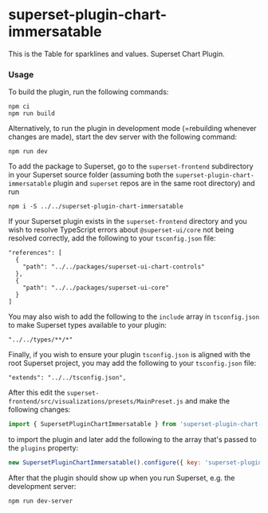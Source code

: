 # superset-plugin-chart-immersatable

This is the Table for sparklines and values. Superset Chart Plugin.

### Usage

To build the plugin, run the following commands:

```
npm ci
npm run build
```

Alternatively, to run the plugin in development mode (=rebuilding whenever changes are made), start the dev server with the following command:

```
npm run dev
```

To add the package to Superset, go to the `superset-frontend` subdirectory in your Superset source folder (assuming both the `superset-plugin-chart-immersatable` plugin and `superset` repos are in the same root directory) and run
```
npm i -S ../../superset-plugin-chart-immersatable
```

If your Superset plugin exists in the `superset-frontend` directory and you wish to resolve TypeScript errors about `@superset-ui/core` not being resolved correctly, add the following to your `tsconfig.json` file:

```
"references": [
  {
    "path": "../../packages/superset-ui-chart-controls"
  },
  {
    "path": "../../packages/superset-ui-core"
  }
]
```

You may also wish to add the following to the `include` array in `tsconfig.json` to make Superset types available to your plugin:

```
"../../types/**/*"
```

Finally, if you wish to ensure your plugin `tsconfig.json` is aligned with the root Superset project, you may add the following to your `tsconfig.json` file:

```
"extends": "../../tsconfig.json",
```

After this edit the `superset-frontend/src/visualizations/presets/MainPreset.js` and make the following changes:

```js
import { SupersetPluginChartImmersatable } from 'superset-plugin-chart-immersatable';
```

to import the plugin and later add the following to the array that's passed to the `plugins` property:
```js
new SupersetPluginChartImmersatable().configure({ key: 'superset-plugin-chart-immersatable' }),
```

After that the plugin should show up when you run Superset, e.g. the development server:

```
npm run dev-server
```
